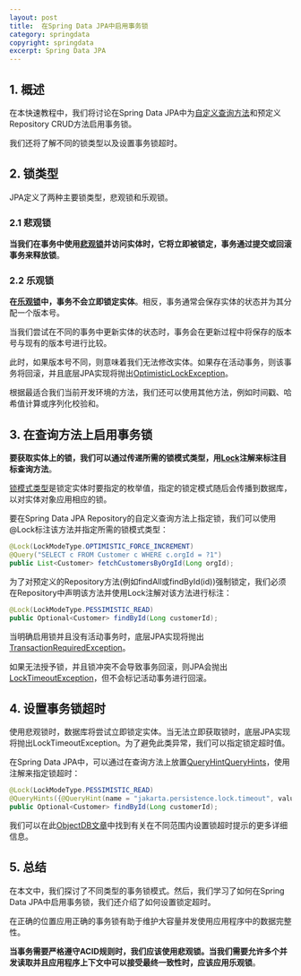 ```yaml
---
layout: post
title:  在Spring Data JPA中启用事务锁
category: springdata
copyright: springdata
excerpt: Spring Data JPA
---
```


## 1. 概述

在本快速教程中，我们将讨论在Spring Data JPA中为[自定义查询方法](https://www.baeldung.com/spring-data-jpa-query)和预定义Repository CRUD方法启用事务锁。

我们还将了解不同的锁类型以及设置事务锁超时。

## 2. 锁类型

JPA定义了两种主要锁类型，悲观锁和乐观锁。

### 2.1 悲观锁

**当我们在事务中使用[悲观锁](https://www.baeldung.com/jpa-pessimistic-locking)并访问实体时，它将立即被锁定，事务通过提交或回滚事务来释放锁**。

### 2.2 乐观锁

**在[乐观锁](https://www.baeldung.com/jpa-optimistic-locking)中，事务不会立即锁定实体**。相反，事务通常会保存实体的状态并为其分配一个版本号。

当我们尝试在不同的事务中更新实体的状态时，事务会在更新过程中将保存的版本号与现有的版本号进行比较。

此时，如果版本号不同，则意味着我们无法修改实体。如果存在活动事务，则该事务将回滚，并且底层JPA实现将抛出[OptimisticLockException](https://docs.oracle.com/javaee/7/api/javax/persistence/OptimisticLockException.html)。

根据最适合我们当前开发环境的方法，我们还可以使用其他方法，例如时间戳、哈希值计算或序列化校验和。

## 3. 在查询方法上启用事务锁

**要获取实体上的锁，我们可以通过传递所需的锁模式类型，用[Lock](https://docs.spring.io/spring-data/jpa/docs/current/api/org/springframework/data/jpa/repository/Lock.html)注解来标注目标查询方法**。

[锁模式类型](https://docs.oracle.com/javaee/7/api/javax/persistence/LockModeType.html)是锁定实体时要指定的枚举值，指定的锁定模式随后会传播到数据库，以对实体对象应用相应的锁。

要在Spring Data JPA Repository的自定义查询方法上指定锁，我们可以使用@Lock标注该方法并指定所需的锁模式类型：

```java
@Lock(LockModeType.OPTIMISTIC_FORCE_INCREMENT)
@Query("SELECT c FROM Customer c WHERE c.orgId = ?1")
public List<Customer> fetchCustomersByOrgId(Long orgId);
```

为了对预定义的Repository方法(例如findAll或findById(id))强制锁定，我们必须在Repository中声明该方法并使用Lock注解对该方法进行标注：

```java
@Lock(LockModeType.PESSIMISTIC_READ)
public Optional<Customer> findById(Long customerId);
```

当明确启用锁并且没有活动事务时，底层JPA实现将抛出[TransactionRequiredException](https://docs.oracle.com/javaee/7/api/javax/persistence/TransactionRequiredException.html)。

如果无法授予锁，并且锁冲突不会导致事务回滚，则JPA会抛出[LockTimeoutException](https://docs.oracle.com/javaee/7/api/javax/persistence/LockTimeoutException.html)，但不会标记活动事务进行回滚。

## 4. 设置事务锁超时

使用悲观锁时，数据库将尝试立即锁定实体。当无法立即获取锁时，底层JPA实现将抛出LockTimeoutException。为了避免此类异常，我们可以指定锁定超时值。

在Spring Data JPA中，可以通过在查询方法上放置[QueryHint](https://docs.oracle.com/javaee/7/api/javax/persistence/QueryHint.html)[QueryHints](https://docs.spring.io/spring-data/jpa/docs/current/api/index.html?org/springframework/data/jpa/repository/QueryHints.html)，使用注解来指定锁超时：

```java
@Lock(LockModeType.PESSIMISTIC_READ)
@QueryHints({@QueryHint(name = "jakarta.persistence.lock.timeout", value = "3000")})
public Optional<Customer> findById(Long customerId);
```

我们可以在此[ObjectDB文章](https://www.objectdb.com/java/jpa/persistence/lock#Pessimistic_Locking_)中找到有关在不同范围内设置锁超时提示的更多详细信息。

## 5. 总结

在本文中，我们探讨了不同类型的事务锁模式。然后，我们学习了如何在Spring Data JPA中启用事务锁，我们还介绍了如何设置锁定超时。

在正确的位置应用正确的事务锁有助于维护大容量并发使用应用程序中的数据完整性。

**当事务需要严格遵守ACID规则时，我们应该使用悲观锁。当我们需要允许多个并发读取并且应用程序上下文中可以接受最终一致性时，应该应用乐观锁**。